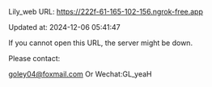 Lily_web URL: https://222f-61-165-102-156.ngrok-free.app

Updated at: 2024-12-06 05:41:47

If you cannot open this URL, the server might be down.

Please contact: 

goley04@foxmail.com Or Wechat:GL_yeaH